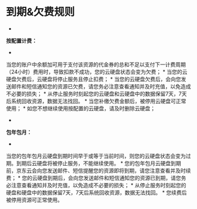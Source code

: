 # **到期&欠费规则**

* 
**按配置计费：**

* 
当您的账户中余额加可用于支付该资源的代金券的总和不足以支付下一计费周期（24小时）费用时，导致扣款不成功，您的云硬盘状态会变为欠费；
* 
当您的云硬盘欠费后，云硬盘将停止服务且停止扣费；
* 
当您的云硬盘欠费后，会向您发送邮件和短信通知您的资源已欠费，请您务必注意查看通知并及时充值，以免造成不必要的损失；
* 
从停止服务时刻起您的云硬盘和云硬盘中的数据保留7天，7天后系统回收资源，数据无法找回。
* 
当您补缴欠费金额后，被停用云硬盘可正常使用；
* 
如您不想继续使用按配置的云硬盘，请及时删除云硬盘；

* 
**包年包月：**

* 
当您的包年包月云硬盘到期时间早于或等于当前时间，则您的云硬盘状态会变为过期。到期后云硬盘将被停止服务，不能继续使用。
* 
您的包年包月云硬盘到期前，京东云会向您发送邮件、短信提醒您的资源即将到期，请您注意查看并及时续费；
* 
您的云硬盘到期后，会向您发送邮件和短信通知您的资源已到期，请您务必注意查看通知并及时充值，以免造成不必要的损失；
* 
从停止服务时刻起您的硬盘和硬盘中的数据保留7天，7天后系统回收资源，数据无法找回。
* 
您续费后被停用资源可正常使用。